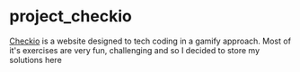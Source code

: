 # project_checkio

[Checkio](https://checkio.org/) is a website designed to tech coding in a gamify approach. Most of it's exercises are very fun, challenging and so I decided to store my solutions here